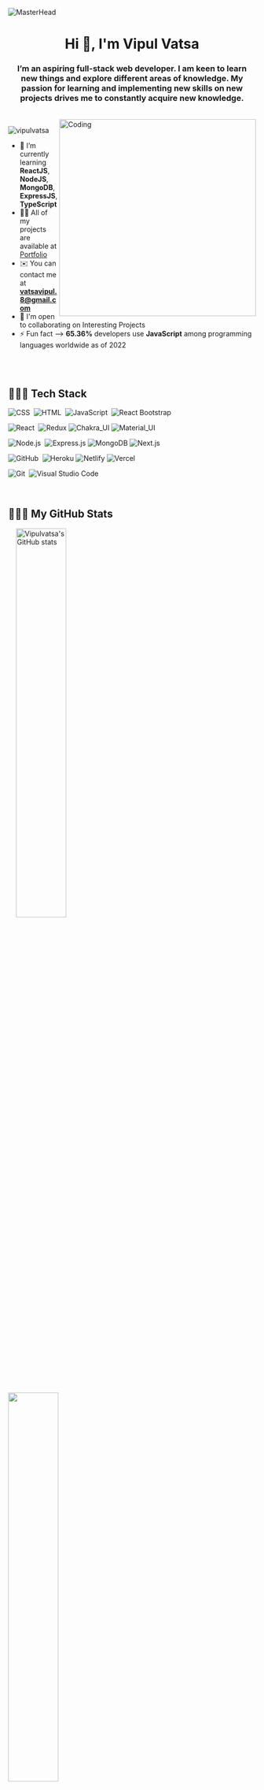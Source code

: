 ![MasterHead](https://cdn-images.zety.com/pages/how_to_write_web_developer_resume.jpg)


<h1 align="center">Hi 👋, I'm Vipul Vatsa</h1>
<h3 align="center"  >I’m an aspiring full-stack web developer. I am keen to learn new things and explore different areas of knowledge. My passion for learning and implementing new skills on new projects drives me to constantly acquire new knowledge.</h3>
<br/>
<img align="right" alt="Coding" width="400" src="https://camo.githubusercontent.com/c1dcb74cc1c1835b1d716f5051499a2814c683c806b15f04b0eba492863703e9/68747470733a2f2f63646e2e6472696262626c652e636f6d2f75736572732f3733303730332f73637265656e73686f74732f363538313234332f6176656e746f2e676966">

<p align="left"> <img src="https://komarev.com/ghpvc/?username=Vipulvatsa07&label=Profile%20views&color=0e75b6&style=flat" alt="vipulvatsa" /> </p>


- 🌱  I’m currently learning **ReactJS**, **NodeJS**, **MongoDB**, **ExpressJS**, **TypeScript**
- 👨‍💻 All of my projects are available at [Portfolio](https://Vipulvatsa07.github.io/)
- ✉️ You can contact me at **vatsavipul.8@gmail.com**
- 🤝 I'm open to collaborating on Interesting Projects
- ⚡ Fun fact -->  **65.36%** developers use **JavaScript** among programming languages worldwide as of 2022

<br/>
<br/>




<h2 align="left">👨🏻‍💻 Tech Stack</h2>

![CSS](https://img.shields.io/badge/-CSS-05122A?style=flat&logo=CSS3&logoColor=1572B6)&nbsp;
![HTML](https://img.shields.io/badge/-HTML-05122A?style=flat&logo=HTML5)&nbsp;
![JavaScript](https://img.shields.io/badge/-JavaScript-05122A?style=flat&logo=javascript)&nbsp;
![React Bootstrap](https://img.shields.io/badge/-Bootstrap-05122A?style=flat&logo=bootstrap&logoColor=563D7C)

![React](https://img.shields.io/badge/-React-05122A?style=flat&logo=react)&nbsp; 
![Redux](https://img.shields.io/badge/-Redux-05122A?style=flat-square&logo=redux&logoColor=764abc)
![Chakra_UI](https://img.shields.io/badge/-Chakra_UI-05122A?style=flat-square&logo=chakraui)
![Material_UI](https://img.shields.io/badge/-Material_UI-05122A?style=flat-square&logo=materialdesign)

![Node.js](https://img.shields.io/badge/-Node.js-05122A?style=flat&logo=node.js)&nbsp; 
![Express.js](https://img.shields.io/badge/-Express-05122A?style=flat-square&logo=expressjs)
![MongoDB](https://img.shields.io/badge/-MongoDB-05122A?style=flat-square&logo=mongodb)
![Next.js](https://img.shields.io/badge/-Next-05122A?style=flat-square&logo=Next.js)

![GitHub](https://img.shields.io/badge/-GitHub-05122A?style=flat&logo=github)&nbsp;
![Heroku](https://img.shields.io/badge/-Heroku-05122A?style=flat-square&logo=heroku)
![Netlify](https://img.shields.io/badge/-Netlify-05122A?style=flat-square&logo=netlify)
![Vercel](https://img.shields.io/badge/-Vercel-05122A?style=flat-square&logo=vercel)

![Git](https://img.shields.io/badge/-Git-05122A?style=flat&logo=git)&nbsp;
![Visual Studio Code](https://img.shields.io/badge/-Visual%20Studio%20Code-05122A?style=flat&logo=visual-studio-code&logoColor=007ACC)&nbsp;

<br/>

      
      
 
<h2 align="left">👨🏻‍💻 My GitHub Stats</h2>
<div display="flex" >
    &nbsp;
    &nbsp;
<a href="http://www.github.com/Vipulvatsa07" ><img src="https://github-readme-stats.vercel.app/api?username=sunilrath101&show_icons=true&hide=&count_private=true&title_color=f97316&text_color=ffffff&icon_color=84cc16&bg_color=1c1917&hide_border=true&show_icons=true" alt="Vipulvatsa's GitHub stats" width=45% /></a>
  &nbsp;
  &nbsp;
  &nbsp;
  &nbsp;
  &nbsp;
  &nbsp;
  &nbsp;
<a href="http://www.github.com/Vipulvatsa07" ><img src="https://github-readme-streak-stats.herokuapp.com/?user=Vipulvatsa07&stroke=ffffff&background=1c1917&ring=f97316&fire=f97316&currStreakNum=ffffff&currStreakLabel=f97316&sideNums=ffffff&sideLabels=ffffff&dates=ffffff&hide_border=true"width=45% /></a>
    &nbsp;
    &nbsp;
  </div>
  <br/>
<!--  most used languages   -->
<!--   <a href="https://github.com/Vipulvatsa07" align="left"><img src="https://github-readme-stats.vercel.app/api/top-langs/?username=Vipulvatsa07&langs_count=10&title_color=f97316&text_color=ffffff&icon_color=84cc16&bg_color=1c1917&hide_border=true&locale=en&custom_title=Top%20%Languages" alt="Top Languages" /></a> -->
  <br/>  <br/>
<!-- fro same color that stats have is "line=f97316" only change it  -->
<a href="http://www.github.com/Vipulvatsa07"><img src="https://github-readme-activity-graph.cyclic.app/graph?username=Vipulvatsa07&bg_color=1c1917&color=ffffff&line=84cc16&point=ffffff&area_color=1c1917&area=true&hide_border=true&custom_title=GitHub%20Commits%20Graph" alt="GitHub Commits Graph" /></a>



<!-- <b>Top Repositories</b>

<div width="100%" align="center"><a href="https://github.com/Vipulvatsa07/-dull-letter-5131" align="left"><img align="left" width="45%" src="https://github-readme-stats.vercel.app/api/pin/?username=Vipulvatsa07&repo=UrbanCompany-clone&title_color=f97316&text_color=ffffff&icon_color=84cc16&bg_color=1c1917&hide_border=true&locale=en" /></a></div><br /><br /><br /><br /><br /><br /><br />      -->


<br/>
<br/>

<h2 align="left">📩 Contact Me 👇</h2>
<a href="mailto:vatsavipul.8@gmail.com">
    <img src="https://img.shields.io/badge/Gmail-D14836?style=for-the-badge&logo=gmail&logoColor=white" alt="Gmail"/>
</a>
<a href="https://www.linkedin.com/in/vipul-vatsa-20b8b9162/">
    <img src="https://img.shields.io/badge/LinkedIn-0077B5?style=for-the-badge&logo=linkedin&logoColor=white" alt="Linkedin"/>
</a>
<!-- <a href="https://twitter.com/SunilRath101">
    <img src="https://img.shields.io/badge/Twitter-1DA1F2?style=for-the-badge&logo=twitter&logoColor=white" alt="Twitter"/>
</a> -->
<!-- <a href="https://stackoverflow.com/users/19332686/sunil-singh-rathore">
    <img src="https://img.shields.io/badge/-Stackoverflow-FE7A16?style=for-the-badge&logo=stack-overflow&logoColor=white" alt="stackOverflow"/>
</a>       -->
      <img  src="https://raw.githubusercontent.com/Trilokia/Trilokia/379277808c61ef204768a61bbc5d25bc7798ccf1/bottom_header.svg" />
 
<!-- - 👨‍💻 All of my projects are available at <a href="https://sunilrath101.github.io" target="__blank" rel=”noreferrer”  >**Portfolio**</a> -->
<!---
sunilath101/sunilath101 is a ✨ special ✨ repository because its `README.md` (this file) appears on your GitHub profile.
You can click the Preview link to take a look at your changes.
--->
